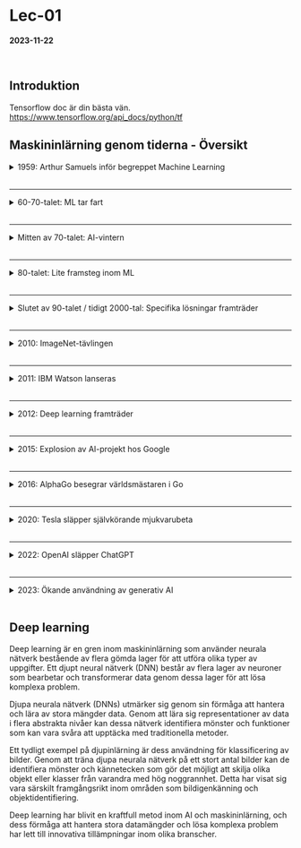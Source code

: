 # Lec-01 
**2023-11-22**

<br>

## Introduktion

Tensorflow doc är din bästa vän. 
https://www.tensorflow.org/api_docs/python/tf

## Maskininlärning genom tiderna - Översikt

<details>
<summary>1959: Arthur Samuels inför begreppet Machine Learning</summary>

- Introducerade Arthur Samuel termen Machine Learning.
- Teorier från 1800-talet kan också ses som ML, vilket antyder att ML började tidigare.

</details>
<br>

---

<details>
<summary>60-70-talet: ML tar fart</summary>

- ML började få fart och betraktades som framtiden.

</details>
<br>

---

<details>
<summary>Mitten av 70-talet: AI-vintern</summary>

- AI-vintern inträffade, vilket resulterade i svårigheter att få finansiering för AI-projekt.

</details>
<br>

---

<details>
<summary>80-talet: Lite framsteg inom ML</summary>

- Utvecklingen av ML började visa lite framsteg.

</details>
<br>

---

<details>
<summary>Slutet av 90-talet / tidigt 2000-tal: Specifika lösningar framträder</summary>

- Specifika lösningar för specifika problem började framträda och vinna popularitet.

</details>
<br>

---

<details>
<summary>2010: ImageNet-tävlingen</summary>

- ImageNet-tävlingen ägde rum.

</details>
<br>

---

<details>
<summary>2011: IBM Watson lanseras</summary>

- IBM Watson lanserades.

</details>
<br>

---

<details>
<summary>2012: Deep learning framträder</summary>

- Deep learning började vinna tävlingar inom AI/ML och hypen kring tekniken ökade.

</details>
<br>

---

<details>
<summary>2015: Explosion av AI-projekt hos Google</summary>

- Google gick från att ha några AI-projekt till närmare 3000 projekt, inklusive AI/ML.

</details>
<br>

---

<details>
<summary>2016: AlphaGo besegrar världsmästaren i Go</summary>

- AlphaGo utmanade och besegrade världsmästaren i Go.

</details>
<br>

---

<details>
<summary>2020: Tesla släpper självkörande mjukvarubeta</summary>

- Tesla släppte sin "beta" av sin mjukvara för helt självkörande bilar.

</details>
<br>

---

<details>
<summary>2022: OpenAI släpper ChatGPT</summary>

- OpenAI släppte ChatGPT.

</details>
<br>

---

<details>
<summary>2023: Ökande användning av generativ AI</summary>

- Användandet av generativ AI ökar exponentiellt.

</details>
<br>

## Deep learning

Deep learning är en gren inom maskininlärning som använder neurala nätverk bestående av flera gömda lager för att utföra olika typer av uppgifter. Ett djupt neural nätverk (DNN) består av flera lager av neuroner som bearbetar och transformerar data genom dessa lager för att lösa komplexa problem.

Djupa neurala nätverk (DNNs) utmärker sig genom sin förmåga att hantera och lära av stora mängder data. Genom att lära sig representationer av data i flera abstrakta nivåer kan dessa nätverk identifiera mönster och funktioner som kan vara svåra att upptäcka med traditionella metoder.

Ett tydligt exempel på djupinlärning är dess användning för klassificering av bilder. Genom att träna djupa neurala nätverk på ett stort antal bilder kan de identifiera mönster och kännetecken som gör det möjligt att skilja olika objekt eller klasser från varandra med hög noggrannhet. Detta har visat sig vara särskilt framgångsrikt inom områden som bildigenkänning och objektidentifiering.

Deep learning har blivit en kraftfull metod inom AI och maskininlärning, och dess förmåga att hantera stora datamängder och lösa komplexa problem har lett till innovativa tillämpningar inom olika branscher.
